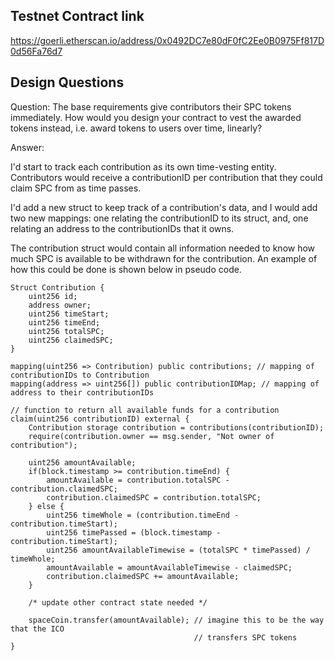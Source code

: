 ## Testnet Contract link

https://goerli.etherscan.io/address/0x0492DC7e80dF0fC2Ee0B0975Ff817D0d56Fa76d7

## Design Questions

Question: The base requirements give contributors their SPC tokens immediately. How would you design your contract to vest the awarded tokens instead, i.e. award tokens to users over time, linearly?

Answer:

I'd start to track each contribution as its own time-vesting entity. Contributors would
receive a contributionID per contribution that they could claim SPC from as time passes.

I'd add a new struct to keep track of a contribution's data, and I would add two new
mappings: one relating the contributionID to its struct, and, one relating an address
to the contributionIDs that it owns.

The contribution struct would contain all information needed to know how much SPC is
available to be withdrawn for the contribution. An example of how this could be done
is shown below in pseudo code.

```
Struct Contribution {
	uint256 id;
	address owner;
	uint256 timeStart;
	uint256 timeEnd;
	uint256 totalSPC;
	uint256 claimedSPC;
}

mapping(uint256 => Contribution) public contributions; // mapping of contributionIDs to Contribution
mapping(address => uint256[]) public contributionIDMap; // mapping of address to their contributionIDs

// function to return all available funds for a contribution
claim(uint256 contributionID) external {
	Contribution storage contribution = contributions(contributionID);
	require(contribution.owner == msg.sender, "Not owner of contribution");

	uint256 amountAvailable;
	if(block.timestamp >= contribution.timeEnd) {
		amountAvailable = contribution.totalSPC - contribution.claimedSPC;
		contribution.claimedSPC = contribution.totalSPC;
	} else {
		uint256 timeWhole = (contribution.timeEnd - contribution.timeStart);
		uint256 timePassed = (block.timestamp - contribution.timeStart);
		uint256 amountAvailableTimewise = (totalSPC * timePassed) / timeWhole;
		amountAvailable = amountAvailableTimewise - claimedSPC;
		contribution.claimedSPC += amountAvailable;
	}
 
 	/* update other contract state needed */

	spaceCoin.transfer(amountAvailable); // imagine this to be the way that the ICO
										 // transfers SPC tokens
}
```
